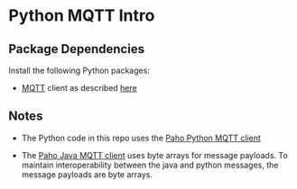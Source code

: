 # Python MQTT Intro

## Package Dependencies

Install the following Python packages: 

* [MQTT](http://mqtt.org) client 
as described [here](http://www.athenian-robotics.org/mqtt-client/)


## Notes 

* The Python code in this repo uses the [Paho Python MQTT client](https://pypi.python.org/pypi/paho-mqtt)

* The [Paho Java MQTT client](https://eclipse.org/paho/clients/java/) uses byte arrays for
message payloads. To maintain interoperability between the java and python messages, the message
payloads are byte arrays.

